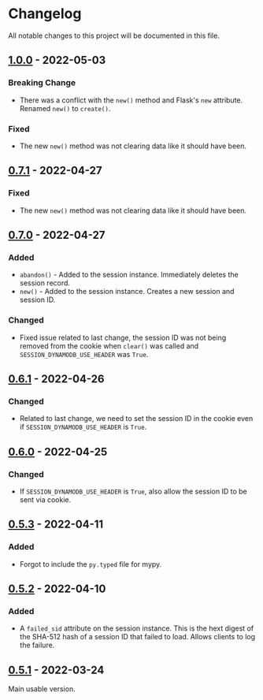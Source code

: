 # Changelog
All notable changes to this project will be documented in this file.

## [1.0.0](https://github.com/JCapriotti/dynamodb-session-flask/tree/v1.0.0) - 2022-05-03

### Breaking Change
* There was a conflict with the `new()` method and Flask's `new` attribute. 
  Renamed `new()` to `create()`.

### Fixed
* The new `new()` method was not clearing data like it should have been.

## [0.7.1](https://github.com/JCapriotti/dynamodb-session-flask/tree/v0.7.1) - 2022-04-27

### Fixed
* The new `new()` method was not clearing data like it should have been.

## [0.7.0](https://github.com/JCapriotti/dynamodb-session-flask/tree/v0.7.0) - 2022-04-27

### Added
* `abandon()` - Added to the session instance. Immediately deletes the session record.
* `new()` - Added to the session instance. Creates a new session and session ID.

### Changed
* Fixed issue related to last change, 
  the session ID was not being removed from the cookie when `clear()` was called
  and `SESSION_DYNAMODB_USE_HEADER` was `True`.

## [0.6.1](https://github.com/JCapriotti/dynamodb-session-flask/tree/v0.6.1) - 2022-04-26

### Changed
* Related to last change, we need to set the session ID in the cookie even if `SESSION_DYNAMODB_USE_HEADER` is `True`.

## [0.6.0](https://github.com/JCapriotti/dynamodb-session-flask/tree/v0.6.0) - 2022-04-25

### Changed
* If `SESSION_DYNAMODB_USE_HEADER` is `True`, also allow the session ID to be sent via cookie.

## [0.5.3](https://github.com/JCapriotti/dynamodb-session-flask/tree/v0.5.3) - 2022-04-11

### Added
* Forgot to include the `py.typed` file for mypy.

## [0.5.2](https://github.com/JCapriotti/dynamodb-session-flask/tree/v0.5.2) - 2022-04-10

### Added

* A `failed_sid` attribute on the session instance. 
  This is the hext digest of the SHA-512 hash of a session ID that failed to load. 
  Allows clients to log the failure.

## [0.5.1](https://github.com/JCapriotti/dynamodb-session-flask/tree/v0.5.1) - 2022-03-24

Main usable version.

